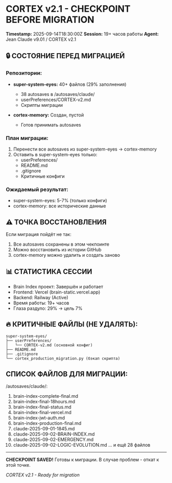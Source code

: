 # CORTEX v2.1 - CHECKPOINT BEFORE MIGRATION
**Timestamp:** 2025-09-14T18:30:00Z
**Session:** 19+ часов работы
**Agent:** Jean Claude v9.01 / CORTEX v2.1

## 🔒 СОСТОЯНИЕ ПЕРЕД МИГРАЦИЕЙ

### Репозитории:
- **super-system-eyes:** 40+ файлов (29% заполнения)
  - 38 autosaves в /autosaves/claude/
  - userPreferences/CORTEX-v2.md
  - Скрипты миграции
  
- **cortex-memory:** Создан, пустой
  - Готов принимать autosaves

### План миграции:
1. Перенести все autosaves из super-system-eyes → cortex-memory
2. Оставить в super-system-eyes только:
   - userPreferences/
   - README.md
   - .gitignore
   - Критичные конфиги

### Ожидаемый результат:
- super-system-eyes: 5-7% (только конфиги)
- cortex-memory: все исторические данные

## ⚠️ ТОЧКА ВОССТАНОВЛЕНИЯ

Если миграция пойдёт не так:
1. Все autosaves сохранены в этом чекпоинте
2. Можно восстановить из истории GitHub
3. cortex-memory можно удалить и создать заново

## 📊 СТАТИСТИКА СЕССИИ

- Brain Index проект: Завершён и работает
- Frontend: Vercel (brain-static.vercel.app)
- Backend: Railway (Active)
- Время работы: 19+ часов
- Глаза раздуло: 29% → цель 7%

## 🔥 КРИТИЧНЫЕ ФАЙЛЫ (НЕ УДАЛЯТЬ):

```
super-system-eyes/
├── userPreferences/
│   └── CORTEX-v2.md (основной конфиг)
├── README.md
├── .gitignore
└── cortex_production_migration.py (бэкап скрипта)
```

## СПИСОК ФАЙЛОВ ДЛЯ МИГРАЦИИ:

/autosaves/claude/:
1. brain-index-complete-final.md
2. brain-index-final-18hours.md
3. brain-index-final-status.md
4. brain-index-final-vercel.md
5. brain-index-jwt-auth.md
6. brain-index-production-final.md
7. claude-2025-09-01-1845.md
8. claude-2025-09-02-BRAIN-INDEX.md
9. claude-2025-09-02-EMERGENCY.md
10. claude-2025-09-02-LOGIC-EVOLUTION.md
... и ещё 28 файлов

---
**CHECKPOINT SAVED!**
Готовы к миграции. В случае проблем - откат к этой точке.

*CORTEX v2.1 - Ready for migration*